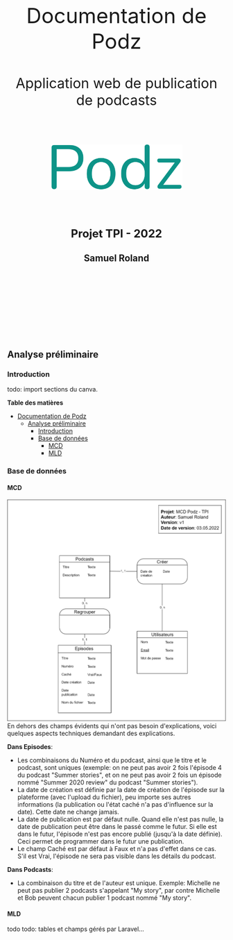 
<div style="text-align: center; padding: 150px 0px;">
<p style="text-align: center; border: none; font-size: 3rem;">Documentation de Podz</p>
<p style="text-align: center; border: none; font-size: 2rem;">Application web de publication de podcasts</p>
<div style="display:flex; padding: 50px 100px; justify-content: center; font-family: Fira Code;">
<img src="logo.png" style="">
</div>
<h2 style="text-align: center; font-size: 1.6rem;">Projet TPI - 2022</h2>
<h2 style="text-align: center; font-size: 1.3rem;">Samuel Roland</h2>

</div>

<div class="page"/> 

## Analyse préliminaire
### Introduction
todo: import sections du canva.

**Table des matières**
- [Documentation de Podz](#documentation-de-podz)
  - [Analyse préliminaire](#analyse-préliminaire)
    - [Introduction](#introduction)
    - [Base de données](#base-de-données)
      - [MCD](#mcd)
      - [MLD](#mld)

### Base de données
#### MCD
![MCD](MCD.png)
En dehors des champs évidents qui n'ont pas besoin d'explications, voici quelques aspects techniques demandant des explications.

**Dans Episodes**:
- Les combinaisons du Numéro et du podcast, ainsi que le titre et le podcast, sont uniques (exemple: on ne peut pas avoir 2 fois l'épisode 4 du podcast "Summer stories", et on ne peut pas avoir 2 fois un épisode nommé "Summer 2020 review" du podcast "Summer stories").
- La date de création est définie par la date de création de l'épisode sur la plateforme (avec l'upload du fichier), peu importe ses autres informations (la publication ou l'état caché n'a pas d'influence sur la date). Cette date ne change jamais.
- La date de publication est par défaut nulle. Quand elle n'est pas nulle, la date de publication peut être dans le passé comme le futur. Si elle est dans le futur, l'épisode n'est pas encore publié (jusqu'à la date définie). Ceci permet de programmer dans le futur une publication.
- Le champ Caché est par défaut à Faux et n'a pas d'effet dans ce cas. S'il est Vrai, l'épisode ne sera pas visible dans les détails du podcast.

**Dans Podcasts**:
- La combinaison du titre et de l'auteur est unique. Exemple: Michelle ne peut pas publier 2 podcasts s'appelant "My story", par contre Michelle et Bob peuvent chacun publier 1 podcast nommé "My story".

#### MLD
todo
todo: tables et champs gérés par Laravel...